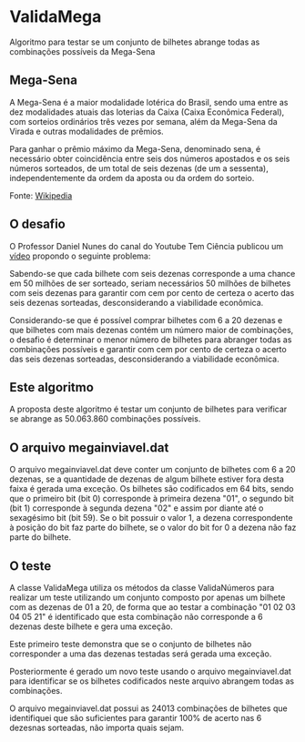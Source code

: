 # ValidaMega
Algoritmo para testar se um conjunto de bilhetes abrange todas as combinações possíveis da Mega-Sena

## Mega-Sena
A Mega-Sena é a maior modalidade lotérica do Brasil, sendo uma entre as dez modalidades atuais das loterias da Caixa (Caixa Econômica Federal), com sorteios ordinários três vezes por semana, além da Mega-Sena da Virada e outras modalidades de prêmios.

Para ganhar o prêmio máximo da Mega-Sena, denominado sena, é necessário obter coincidência entre seis dos números apostados e os seis números sorteados, de um total de seis dezenas (de um a sessenta), independentemente da ordem da aposta ou da ordem do sorteio.

Fonte: [Wikipedia](https://pt.wikipedia.org/wiki/Mega-Sena)

## O desafio
O Professor Daniel Nunes do canal do Youtube Tem Ciência publicou um [vídeo](https://www.youtube.com/watch?v=7ThAC-g4Fg0) propondo o seguinte problema:

Sabendo-se que cada bilhete com seis dezenas corresponde a uma chance em 50 milhões de ser sorteado, seriam necessários 50 milhões de bilhetes com seis dezenas para garantir com cem por cento de certeza o acerto das seis dezenas sorteadas, desconsiderando a viabilidade econômica.

Considerando-se que é possível comprar bilhetes com 6 a 20 dezenas e que bilhetes com mais dezenas contém um número maior de combinações, o desafio é determinar o menor número de bilhetes para abranger todas as combinações possíveis e garantir com cem por cento de certeza o acerto das seis dezenas sorteadas, desconsiderando a viabilidade econômica.

## Este algoritmo
A proposta deste algoritmo é testar um conjunto de bilhetes para verificar se abrange as 50.063.860 combinações possíveis.

## O arquivo megainviavel.dat

O arquivo megainviavel.dat deve conter um conjunto de bilhetes com 6 a 20 dezenas, se a quantidade de dezenas de algum bilhete estiver fora desta faixa é gerada uma exceção. Os bilhetes são codificados em 64 bits, sendo que o primeiro bit (bit 0) corresponde à primeira dezena "01", o segundo bit (bit 1) corresponde à segunda dezena "02" e assim por diante até o sexagésimo bit (bit 59). Se o bit possuir o valor 1, a dezena correspondente à posição do bit faz parte do bilhete, se o valor do bit for 0 a dezena não faz parte do bilhete.

## O teste
A classe ValidaMega utiliza os métodos da classe ValidaNúmeros para realizar um teste utilizando um conjunto composto por apenas um bilhete com as dezenas de 01 a 20, de forma que ao testar a combinação "01 02 03 04 05 21" é identificado que esta combinação não corresponde a 6 dezenas deste bilhete e gera uma exceção.

Este primeiro teste demonstra que se o conjunto de bilhetes não corresponder a uma das dezenas testadas será gerada uma exceção.

Posteriormente é gerado um novo teste usando o arquivo megainviavel.dat para identificar se os bilhetes codificados neste arquivo abrangem todas as combinações.

O arquivo megainviavel.dat possui as 24013 combinações de bilhetes que identifiquei que são suficientes para garantir 100% de acerto nas 6 dezesnas sorteadas, não importa quais sejam.



